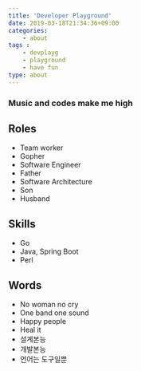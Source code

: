 ```yaml
---
title: 'Developer Playground'
date: 2019-03-18T21:34:36+09:00
categories:
    - about
tags : 
    - devplayg
    - playground
    - have fun
type: about
---
```


### Music and codes make me high

## Roles

* Team worker
* Gopher
* Software Engineer
* Father
* Software Architecture
* Son
* Husband

## Skills

* Go
* Java, Spring Boot
* Perl

## Words

* No woman no cry
* One band one sound
* Happy people
* Heal it
* 설계본능
* 개발본능
* 언어는 도구일뿐
